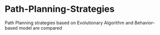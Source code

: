 # Path-Planning-Strategies
Path Planning strategies based on Evolutionary Algorithm and Behavior-based model are compared 
